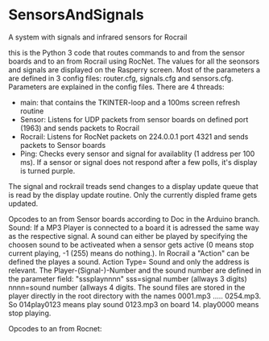 # SensorsAndSignals
A system with signals and infrared sensors for Rocrail

this is the Python 3 code that routes commands to and from the sensor boards and to an from Rocrail using RocNet.
The values for all the seonsors and signals are displayed on the Rasperry screen.
Most of the parameters a are defined in 3 config files: router.cfg, signals.cfg and sensors.cfg. Parameters are explained in the config files.
There are 4 threads:
- main:  that contains the TKINTER-loop and a 100ms screen refresh routine
- Sensor: Listens for UDP packets from sensor boards on defined port (1963) and sends packets to Rocrail
- Rocrail: Listens for RocNet packets on 224.0.0.1 port 4321 and sends packets to Sensor boards
- Ping: Checks every sensor and signal for availablity (1 address per 100 ms). If a sensor or signal does not respond after a few   polls, it's display is turned purple.

The signal and rockrail treads send changes to a display update queue that is read by the display update routine.
Only the currently displed frame gets updated.

Opcodes to an from Sensor boards according to Doc in the Arduino branch.
Sound: If a MP3 Player is connected to a board it is adressed the same way as the respective signal.
A sound can either be played by specifying the choosen sound to be activeated when a sensor gets active (0 means stop current playing, -1 (255) means do nothing.). In Rocrail a "Action" can be defined the playes a sound. Action Type= Sound and only the address is relevant. The Player-(Signal-)-Number and the sound number are defined in the parameter field:
"sssplaynnnn" sss=signal number (allways 3 digits) nnnn=sound number (allways 4 digits. The sound files are stored in the player directly in the root directory with the names 0001.mp3 ..... 0254.mp3. So 014play0123 means play sound 0123.mp3 on board 14.
play0000 means stop playing.

Opcodes to an from Rocnet:


